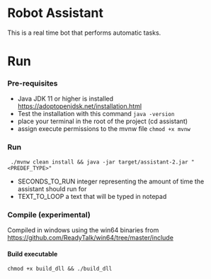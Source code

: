 # Robot Assistant
This is a real time bot that performs automatic tasks.

# Run

### Pre-requisites
- Java JDK 11 or higher is installed https://adoptopenjdsk.net/installation.html
- Test the installation with this command ```java -version```
- place your terminal in the root of the project (cd assistant)
- assign execute permissions to the mvnw file ```chmod +x mvnw```

### Run
``` ./mvnw clean install && java -jar target/assistant-2.jar "<PREDEF_TYPE>"```

* SECONDS_TO_RUN integer representing the amount of time the assistant should run for
* TEXT_TO_LOOP a text that will be typed in notepad

### Compile (experimental)
Compiled in windows using the win64 binaries from https://github.com/ReadyTalk/win64/tree/master/include
#### Build executable
```chmod +x build_dll && ./build_dll```
